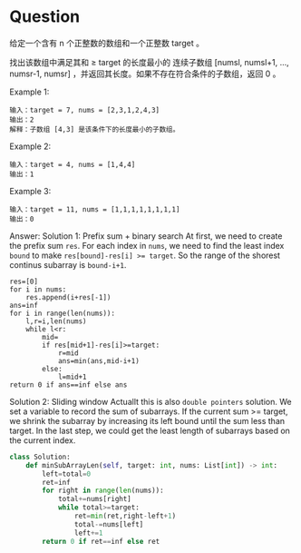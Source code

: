 # Question
给定一个含有 n 个正整数的数组和一个正整数 target 。

找出该数组中满足其和 ≥ target 的长度最小的 连续子数组 [numsl, numsl+1, ..., numsr-1, numsr] ，并返回其长度。如果不存在符合条件的子数组，返回 0 。

Example 1:
```
输入：target = 7, nums = [2,3,1,2,4,3]
输出：2
解释：子数组 [4,3] 是该条件下的长度最小的子数组。
```

Example 2:
```
输入：target = 4, nums = [1,4,4]
输出：1
```

Example 3:
```
输入：target = 11, nums = [1,1,1,1,1,1,1,1]
输出：0
```

Answer:
Solution 1: Prefix sum + binary search
At first, we need to create the prefix sum `res`. For each index in `nums`, we need to find the least index `bound` to make `res[bound]-res[i] >= target`. So the range of 
the shorest continus subarray is `bound-i+1`.
```
res=[0]
for i in nums:
    res.append(i+res[-1])
ans=inf
for i in range(len(nums)):
    l,r=i,len(nums)
    while l<r:
        mid=
        if res[mid+1]-res[i]>=target:
            r=mid
            ans=min(ans,mid-i+1)
        else:
            l=mid+1
return 0 if ans==inf else ans
```

Solution 2: Sliding window
Actuallt this is also `double pointers` solution. We set a variable to record the sum of subarrays. If the current sum >= target, we shrink the subarray by increasing its left bound until the sum less than target.
In the last step, we could get the least length of subarrays based on the current index.

```python
class Solution:
    def minSubArrayLen(self, target: int, nums: List[int]) -> int:
        left=total=0
        ret=inf
        for right in range(len(nums)):
            total+=nums[right]
            while total>=target:
                ret=min(ret,right-left+1)
                total-=nums[left]
                left+=1
        return 0 if ret==inf else ret
```
